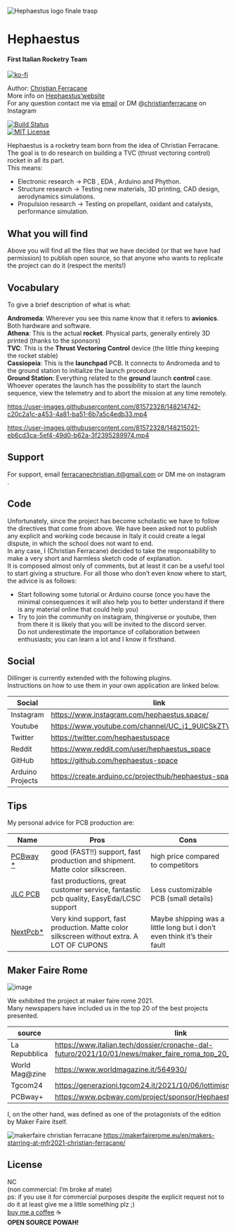 
![Hephaestus logo finale trasp](https://user-images.githubusercontent.com/81572328/148214517-9caf17cf-f880-48a1-b9e1-2d84810a6894.png)

<h1 class="code-line" data-line-start=0 data-line-end=1 ><a id="Hephaestus_0"></a>Hephaestus</h1>
<h4 class="code-line" data-line-start=1 data-line-end=2 ><a id="First_Italian_Rocketry_Team_1"></a>First Italian Rocketry Team</h4>


[![ko-fi](https://ko-fi.com/img/githubbutton_sm.svg)](https://ko-fi.com/H2H04BNIV)

<p class="has-line-data" data-line-start="3" data-line-end="6">Author: <a href="https://www.instagram.com/christianferracane/">Christian Ferracane</a><br>
More info on <a href="https://www.hephaestus.space">Hephaestus’website</a><br>
For any question contact me via <a href="ferracanechristian.it@gmail.com">email</a> or DM @<a href="https://www.instagram.com/christianferracane/">christianferracane</a> on Instagram</p>
<p class="has-line-data" data-line-start="7" data-line-end="9"><a href="https://travis-ci.org/joemccann/dillinger"><img src="https://travis-ci.org/joemccann/dillinger.svg?branch=master" alt="Build Status"></a><br>
<a href="https://github.com/tterb/atomic-design-ui/blob/master/LICENSEs"><img src="https://img.shields.io/apm/l/atomic-design-ui.svg?" alt="MIT License"></a></p>
<p class="has-line-data" data-line-start="10" data-line-end="13">Hephaestus is a rocketry team born from the idea of Christian Ferracane.<br>
The goal is to do research on building a TVC (thrust vectoring control) rocket in all its part.<br>
This means:</p>
<ul>
<li class="has-line-data" data-line-start="13" data-line-end="14">Electronic research → PCB , EDA ,  Arduino and Phython.</li>
<li class="has-line-data" data-line-start="14" data-line-end="15">Structure research → Testing new materials, 3D printing, CAD design, aerodynamics simulations.</li>
<li class="has-line-data" data-line-start="15" data-line-end="17">Propulsion research →  Testing on propellant, oxidant and catalysts, performance simulation.</li>
</ul>
<h2 class="code-line" data-line-start=17 data-line-end=18 ><a id="What_you_will_find_17"></a>What you will find</h2>
<p class="has-line-data" data-line-start="19" data-line-end="20">Above you will find all the files that we have decided (or that we have had permission) to publish open source, so that anyone who wants to replicate the project can do it (respect the merits!)</p>
<h2 class="code-line" data-line-start=21 data-line-end=22 ><a id="Vocabulary_21"></a>Vocabulary</h2>
<p class="has-line-data" data-line-start="23" data-line-end="24">To give a brief description of what is what:</p>
<p class="has-line-data" data-line-start="25" data-line-end="30"><strong>Andromeda</strong>: Wherever you see this name know that it refers to <strong>avionics</strong>. Both hardware and software.<br>
<strong>Athena</strong>: This is the actual <strong>rocket</strong>. Physical parts, generally entirely 3D printed (thanks to the sponsors)<br>
<strong>TVC</strong>: This is the <strong>Thrust Vectoring Control</strong> device (the little <em>thing</em> keeping the rocket stable)<br>
<strong>Cassiopeia</strong>: This is the <strong>launchpad</strong> PCB. It connects to Andromeda and to the ground station to initialize the launch procedure<br>
<strong>Ground Station</strong>: Everything related to the <strong>ground</strong> launch <strong>control</strong> case. Whoever operates the launch has the possibility to start the launch sequence, view the telemetry and to abort the mission at any time remotely.</p>




https://user-images.githubusercontent.com/81572328/148214742-c20c2a1c-a453-4a81-ba51-6b7a5c4edb33.mp4


https://user-images.githubusercontent.com/81572328/148215021-eb6cd3ca-5ef4-49d0-b62a-3f2395289974.mp4



<h2 class="code-line" data-line-start=33 data-line-end=34 ><a id="Support_33"></a>Support</h2>
<p class="has-line-data" data-line-start="35" data-line-end="36">For support, email <a href="mailto:ferracanechristian.it@gmail.com">ferracanechristian.it@gmail.com</a> or DM me on instagram .</p>
<h2 class="code-line" data-line-start=38 data-line-end=39 ><a id="Code_38"></a>Code</h2>
<p class="has-line-data" data-line-start="39" data-line-end="42">Unfortunately, since the project has become scholastic we have to follow the directives that come from above. We have been asked not to publish any explicit and working code because in Italy it could create a legal dispute, in which the school does not want to end.<br>
In any case, I (Christian Ferracane) decided to take the responsability to make a very short and harmless sketch code of explanation.<br>
It is composed almost only of comments, but at least it can be a useful tool to start giving a structure. For all those who don’t even know where to start, the advice is as follows:</p>
<ul>
<li class="has-line-data" data-line-start="43" data-line-end="44">Start following some tutorial or Arduino course (once you have the minimal consequences it will also help you to better understand if there is any material online that could help you)</li>
<li class="has-line-data" data-line-start="44" data-line-end="47">Try to join the community on instagram, thingiverse or youtube, then from there it is likely that you will be invited to the discord server.<br>
Do not underestimate the importance of collaboration between enthusiasts; you can learn a lot and I know it firsthand.</li>
</ul>
<h2 class="code-line" data-line-start=47 data-line-end=48 ><a id="Social_47"></a>Social</h2>
<p class="has-line-data" data-line-start="49" data-line-end="51">Dillinger is currently extended with the following plugins.<br>
Instructions on how to use them in your own application are linked below.</p>
<table class="table table-striped table-bordered">
<thead>
<tr>
<th>Social</th>
<th>link</th>
</tr>
</thead>
<tbody>
<tr>
<td>Instagram</td>
<td><a href="https://www.instagram.com/hephaestus.space/">https://www.instagram.com/hephaestus.space/</a></td>
</tr>
<tr>
<td>Youtube</td>
<td><a href="https://www.youtube.com/channel/UC_j1_9UICSkZTVNIxCL9Fsg">https://www.youtube.com/channel/UC_j1_9UICSkZTVNIxCL9Fsg</a></td>
</tr>
<tr>
<td>Twitter</td>
<td><a href="https://twitter.com/hephaestuspace">https://twitter.com/hephaestuspace</a></td>
</tr>
<tr>
<td>Reddit</td>
<td><a href="https://www.reddit.com/user/hephaestus_space">https://www.reddit.com/user/hephaestus_space</a></td>
</tr>
<tr>
<td>GitHub</td>
<td><a href="https://github.com/hephaestus-space">https://github.com/hephaestus-space</a></td>
</tr>
<tr>
<td>Arduino Projects</td>
<td><a href="https://create.arduino.cc/projecthub/hephaestus-space">https://create.arduino.cc/projecthub/hephaestus-space</a></td>
</tr>
</tbody>
</table>
<h2 class="code-line" data-line-start=62 data-line-end=63 ><a id="Tips_62"></a>Tips</h2>
<p class="has-line-data" data-line-start="64" data-line-end="65">My personal advice for PCB production are:</p>
<table class="table table-striped table-bordered">
<thead>
<tr>
<th>Name</th>
<th>Pros</th>
<th>Cons</th>
</tr>
</thead>
<tbody>
<tr>
<td><a href="https://www.pcbway.com/setinvite.aspx?inviteid=500690">PCBway *</a></td>
<td>good (FAST!!)  support, fast production and shipment. Matte color silkscreen.</td>
<td>high price compared to competitors</td>
</tr>
<tr>
<td><a href="https://jlcpcb.com/">JLC PCB</a></td>
<td>fast productions, great customer service, fantastic pcb quality, EasyEda/LCSC support</td>
<td>Less customizable PCB (small details)</td>
</tr>
<tr>
<td><a href="https://www.nextpcb.com/?utm_campaign=NextPCB&amp;adgroupid=107998757886&amp;utm_source=google&amp;utm_medium=cpc&amp;keyword=nextpcb&amp;device=c&amp;network=g&amp;gclid=Cj0KCQiAoNWOBhCwARIsAAiHnEhYOf5u8YlR6fYUBS94bxhggXtSbDgVbZzmA3PcecFDAdKxRAvJiikaAv7sEALw_wcB">NextPcb*</a></td>
<td>Very kind support, fast production. Matte color silkscreen without extra. A LOT OF CUPONS</td>
<td>Maybe shipping was a little long but i don’t even think it’s their fault</td>
</tr>
</tbody>
</table>




<h2 class="code-line" data-line-start=82 data-line-end=83 ><a id="Maker_Faire_Rome_82"></a>Maker Faire Rome</h2>

![image](https://user-images.githubusercontent.com/81572328/148215960-1c7b8778-d073-4062-aece-820d87590c14.png)
<p class="has-line-data" data-line-start="84" data-line-end="86">We exhibited the project at maker faire rome 2021.<br>
Many newspapers have included us in the top 20 of the best projects presented.</p> 


<table class="table table-striped table-bordered">
<thead>
<tr>
<th>source</th>
<th>link</th>
</tr>
</thead>
<tbody>
<tr>
<td>La Repubblica</td>
<td><a href="https://www.italian.tech/dossier/cronache-dal-futuro/2021/10/01/news/maker_faire_roma_top_20_progetti-319667768/">https://www.italian.tech/dossier/cronache-dal-futuro/2021/10/01/news/maker_faire_roma_top_20_progetti-319667768/</a></td>
</tr>
<tr>
<td>World Mag@zine</td>
<td><a href="https://www.worldmagazine.it/564930/">https://www.worldmagazine.it/564930/</a></td>
</tr>
<tr>
<td>Tgcom24</td>
<td><a href="https://generazioni.tgcom24.it/2021/10/06/lottimismo-dellinnovazione/">https://generazioni.tgcom24.it/2021/10/06/lottimismo-dellinnovazione/</a></td>
</tr>
<tr>
<td>PCBway+</td>
<td><a href="https://www.pcbway.com/project/sponsor/Hephaestus_Rocketry_Team.html">https://www.pcbway.com/project/sponsor/Hephaestus_Rocketry_Team.html</a></td>
</tr>
</tbody>
</table>

<p class="has-line-data" data-line-start="87" data-line-end="88">I, on the other hand, was defined as one of the protagonists of the edition by Maker Faire itself.</p>


![makerfaire christian ferracane](https://user-images.githubusercontent.com/81572328/148217213-cc05a075-5b83-4849-bc10-89d0f89fe209.png)
https://makerfairerome.eu/en/makers-starring-at-mfr2021-christian-ferracane/



<h2 class="code-line" data-line-start=94 data-line-end=95 ><a id="License_94"></a>License</h2>
<p class="has-line-data" data-line-start="96" data-line-end="101">NC<br>
(non commercial: I’m broke af mate)<br>
ps: if you use it for commercial purposes despite the explicit request not to do it at least give me a little something  plz ;)<br>
<a href="https://ko-fi.com/hephaestus">buy me a coffee</a> ☕<br>
<strong>OPEN SOURCE POWAH!</strong></p>
